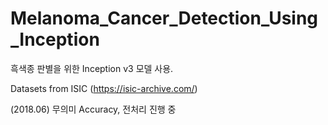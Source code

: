 # Melanoma_Cancer_Detection_Using_Inception

흑색종 판별을 위한 Inception v3 모델 사용.

Datasets from ISIC (https://isic-archive.com/)


(2018.06) 무의미 Accuracy, 전처리 진행 중


